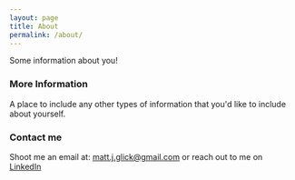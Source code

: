 ```yaml
---
layout: page
title: About
permalink: /about/
---
```


Some information about you!

### More Information

A place to include any other types of information that you'd like to include about yourself.

### Contact me

Shoot me an email at: [matt.j.glick@gmail.com](mailto:matt.j.glick@gmail.com.com) or reach out to me on [LinkedIn](http://linkedin.com/in/mattjglick)

